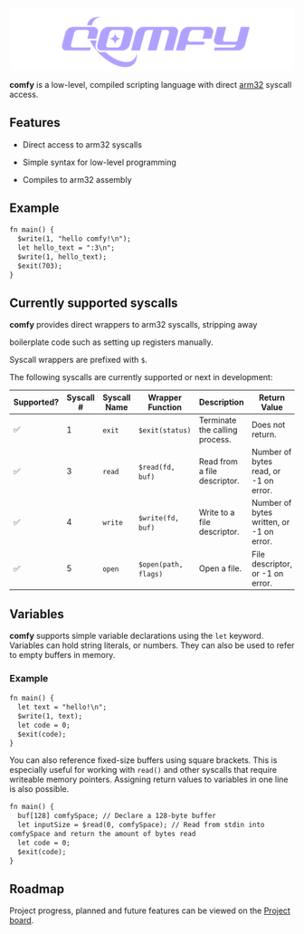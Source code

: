
<center>

<img  src="./assets/comfylang.png"  alt="comfy logo">

</center>

  
  

**comfy** is a low-level, compiled scripting language with direct [arm32](https://en.wikipedia.org/wiki/ARM_architecture_family#32-bit_architecture) syscall access.

  

## Features

  

- Direct access to arm32 syscalls

- Simple syntax for low-level programming

- Compiles to arm32 assembly

  

## Example

  

```
fn main() {
  $write(1, "hello comfy!\n");
  let hello_text = ":3\n";
  $write(1, hello_text);
  $exit(703);
}

```

  

## Currently supported syscalls

  

**comfy** provides direct wrappers to arm32 syscalls, stripping away

boilerplate code such as setting up registers manually.

Syscall wrappers are prefixed with `$`.

The following syscalls are currently supported or next in development:

  

| Supported? | Syscall # | Syscall Name | Wrapper Function | Description | Return Value |
| --- | --- | --- | --- | --- | --- |
| ✅ | 1 | `exit` | `$exit(status)` | Terminate the calling process. | Does not return. |
| ✅ | 3 | `read` | `$read(fd, buf)` | Read from a file descriptor. | Number of bytes read, or -1 on error.|
| ✅ | 4 | `write` | `$write(fd, buf)` | Write to a file descriptor. | Number of bytes written, or -1 on error.|
| ✅  | 5 | `open` | `$open(path, flags)` | Open a file. | File descriptor, or -1 on error. |

  
  
  

## Variables

  

**comfy** supports simple variable declarations using the `let` keyword. Variables can hold string literals, or numbers. They can also be used to refer to empty buffers in memory.

  

### Example

  

```comfy
fn main() {
  let text = "hello!\n";
  $write(1, text);
  let code = 0;
  $exit(code);
}
```

  

You can also reference fixed-size buffers using square brackets. This is especially useful for working with `read()` and other syscalls that require writeable memory pointers. Assigning return values to variables in one line is also possible.

  

```comfy
fn main() {
  buf[128] comfySpace; // Declare a 128-byte buffer
  let inputSize = $read(0, comfySpace); // Read from stdin into comfySpace and return the amount of bytes read
  let code = 0;
  $exit(code);
}

```

## Roadmap
Project progress, planned and future features can be viewed on the [Project board](https://github.com/users/crnvl/projects/8).
